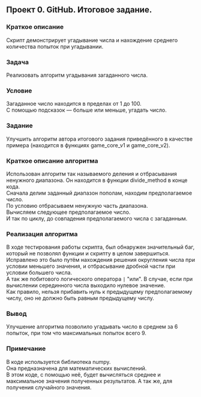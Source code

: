 ## Проект 0. GitHub. Итоговое задание.

### Краткое описание
Скрипт демонстрирует угадывание числа и нахождение среднего количества попыток при угадывании.

### Задача
Реализовать алгоритм угадывания загаданного числа.

### Условие
Загаданное число находится в пределах от 1 до 100.\
С помощью подсказок — больше или меньше, угадать число.

### Задание
Улучшить алгоритм автора итогового задания приведённого в качестве примера (находится в функциях game_core_v1 и game_core_v2).

### Краткое описание алгоритма
Использован алгоритм так называемого деления и отбрасывания ненужного диапазона. Он находится в функции divide_method в конце кода.\
Сначала делим заданный диапазон пополам, находим предполагаемое число.\
По условию отбрасываем ненужную часть диапазона.\
Вычисляем следующее предполагаемое число.\
И так по циклу, до совпадения предполагаемого числа с загаданным.

### Реализация алгоритма
В ходе тестирования работы скрипта, был обнаружен значительный баг, который не позволял функции и скрипту в целом завершиться.\
Исправлено это было путём нахождения решения округления числа при условии меньшего значения, и отбрасывание дробной части при условии большего числа.\
А так же побитового логического оператора `|` "или". В случае, если при вычислении серединного числа выходило нулевое значение.\
Как правило, нельзя прибавить нуль к предыдущему предполагаемому числу, оно не должно быть равным предыдущему числу. 

### Вывод
Улучшение алгоритма позволило угадывать число в среднем за 6 попыток, при том что максимальных попыток всего 9.

### Примечание
В коде используется библиотека numpy.\
Она предназначена для математических вычислений.\
В этом коде, с помощью неё, будет вычисляться среднее и максимальное значения полученных результатов.
А так же, для получения случайного значения.
